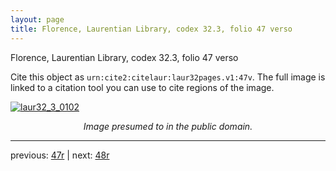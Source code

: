```yaml
---
layout: page
title: Florence, Laurentian Library, codex 32.3, folio 47 verso
---
```


Florence, Laurentian Library, codex 32.3, folio 47 verso

Cite this object as `urn:cite2:citelaur:laur32pages.v1:47v`.  The full image is linked to a citation tool you can use to cite regions of the image.

[![laur32_3_0102](http://www.homermultitext.org/iipsrv?IIIF=/project/homer/pyramidal/deepzoom/citelaur/laur32imgs/v1/laur32_3_0102.tif/full/800,/0/default.jpg)](http://www.homermultitext.org/ict2/?urn=urn:cite2:citelaur:laur32imgs.v1:laur32_3_0102) 

<p style="text-align: center; font-style: italic;">Image presumed to in the public domain.</p>

---

previous: [47r](../47r/) | next: [48r](../48r/)
